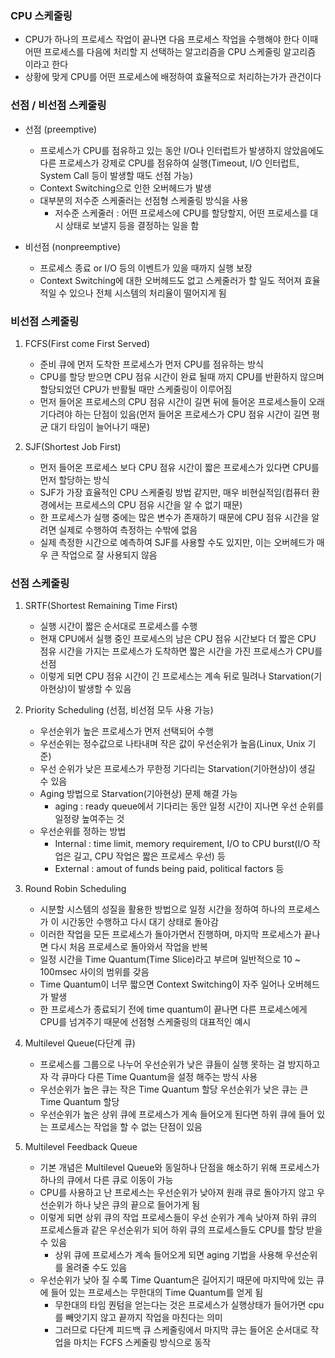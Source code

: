 ### CPU 스케줄링
- CPU가 하나의 프로세스 작업이 끝나면 다음 프로세스 작업을 수행해야 한다 이때 어떤 프로세스를 다음에 처리할 지 선택하는 알고리즘을 CPU 스케줄링 알고리즘 이라고 한다 
- 상황에 맞게 CPU를 어떤 프로세스에 배정하여 효율적으로 처리하는가가 관건이다

### 선점 / 비선점 스케줄링
- 선점 (preemptive)
    - 프로세스가 CPU를 점유하고 있는 동안 I/O나 인터럽트가 발생하지 않았음에도 다른 프로세스가 강제로 CPU를 점유하여 실행(Timeout, I/O 인터럽트, System Call 등이 발생할 때도 선점 가능)
    - Context Switching으로 인한 오버헤드가 발생
    - 대부분의 저수준 스케줄러는 선점형 스케줄링 방식을 사용
        - 저수준 스케줄러 : 어떤 프로세스에 CPU를 할당할지, 어떤 프로세스를 대시 상태로 보낼지 등을 결정하는 일을 함

- 비선점 (nonpreemptive) 
    - 프로세스 종료 or I/O 등의 이벤트가 있을 때까지 실행 보장
    - Context Switching에 대한 오버헤드도 없고 스케줄러가 할 일도 적어져 효율적일 수 있으나 전체 시스템의 처리율이 떨어지게 됨

### 비선점 스케줄링
1. FCFS(First come First Served)
    - 준비 큐에 먼저 도착한 프로세스가 먼저 CPU를 점유하는 방식
    - CPU를 할당 받으면 CPU 점유 시간이 완료 될때 까지 CPU를 반환하지 않으며 할당되었던 CPU가 반활될 때만 스케줄링이 이루어짐
    - 먼저 들어온 프로세스의 CPU 점유 시간이 길면 뒤에 들어온 프로세스들이 오래 기다려야 하는 단점이 있음(먼저 들어온 프로세스가 CPU 점유 시간이 길면 평균 대기 타임이 늘어나기 때문)

2. SJF(Shortest Job First)
    - 먼저 들어온 프로세스 보다 CPU 점유 시간이 짧은 프로세스가 있다면 CPU를 먼저 할당하는 방식
    - SJF가 가장 효율적인 CPU 스케줄링 방법 같지만, 매우 비현실적임(컴퓨터 환경에서는 프로세스의 CPU 점유 시간을 알 수 없기 때문) 
    - 한 프로세스가 실행 중에는 많은 변수가 존재하기 때문에 CPU 점유 시간을 알려면 실제로 수행하여 측정하는 수밖에 없음 
    - 실제 측정한 시간으로 예측하여 SJF를 사용할 수도 있지만, 이는 오버헤드가 매우 큰 작업으로 잘 사용되지 않음

### 선점 스케줄링
1. SRTF(Shortest Remaining Time First)
    - 실행 시간이 짧은 순서대로 프로세스를 수행
    - 현재 CPU에서 실행 중인 프로세스의 남은 CPU 점유 시간보다 더 짧은 CPU 점유 시간을 가지는 프로세스가 도착하면 짧은 시간을 가진 프로세스가 CPU를 선점
    - 이렇게 되면 CPU 점유 시간이 긴 프로세스는 계속 뒤로 밀려나 Starvation(기아현상)이 발생할 수 있음

2. Priority Scheduling (선점, 비선점 모두 사용 가능)
    - 우선순위가 높은 프로세스가 먼저 선택되어 수행
    - 우선순위는 정수값으로 나타내며 작은 값이 우선순위가 높음(Linux, Unix 기준)
    - 우선 순위가 낮은 프로세스가 무한정 기다리는 Starvation(기아현상)이 생길 수 있음
    - Aging 방법으로 Starvation(기아현상) 문제 해결 가능
        - aging : ready queue에서 기다리는 동안 일정 시간이 지나면 우선 순위를 일정량 높여주는 것
    - 우선순위를 정하는 방법
        - Internal : time limit, memory requirement, I/O to CPU burst(I/O 작업은 길고, CPU 작업은 짧은 프로세스 우선) 등
        - External : amout of funds being paid, political factors 등

3. Round Robin Scheduling
    - 시분할 시스템의 성질을 활용한 방법으로 일정 시간을 정하여 하나의 프로세스가 이 시간동안 수행하고 다시 대기 상태로 돌아감
    - 이러한 작업을 모든 프로세스가 돌아가면서 진행하며, 마지막 프로세스가 끝나면 다시 처음 프로세스로 돌아와서 작업을 반복
    - 일정 시간을 Time Quantum(Time Slice)라고 부르며 일반적으로 10 ~ 100msec 사이의 범위를 갖음
    - Time Quantum이 너무 짧으면 Context Switching이 자주 일어나 오버헤드가 발생
    - 한 프로세스가 종료되기 전에 time quantum이 끝나면 다른 프로세스에게 CPU를 넘겨주기 때문에 선점형 스케줄링의 대표적인 예시

4. Multilevel Queue(다단계 큐)
    - 프로세스를 그룹으로 나누어 우선순위가 낮은 큐들이 실행 못하는 걸 방지하고자 각 큐마다 다른 Time Quantum을 설정 해주는 방식 사용
    - 우선순위가 높은 큐는 작은 Time Quantum 할당 우선순위가 낮은 큐는 큰 Time Quantum 할당
    - 우선순위가 높은 상위 큐에 프로세스가 게속 들어오게 된다면 하위 큐에 들어 있는 프로세스는 작업을 할 수 없는 단점이 있음

5. Multilevel Feedback Queue
    - 기본 개념은 Multilevel Queue와 동일하나 단점을 해소하기 위해 프로세스가 하나의 큐에서 다른 큐로 이동이 가능
    - CPU를 사용하고 난 프로세스는 우선순위가 낮아져 원래 큐로 돌아가지 않고 우선순위가 하나 낮은 큐의 끝으로 들어가게 됨
    - 이렇게 되면 상위 큐의 작업 프로세스들이 우선 순위가 계속 낮아져 하위 큐의 프로세스들과 같은 우선순위가 되어 하위 큐의 프로세스들도 CPU를 할당 받을 수 있음
        - 상위 큐에 프로세스가 계속 들어오게 되면 aging 기법을 사용해 우선순위를 올려줄 수도 있음
    - 우선순위가 낮아 질 수록 Time Quantum은 길어지기 때문에 마지막에 있는 큐에 들어 있는 프로세스는 무한대의 Time Quantum를 얻게 됨
        - 무한대의 타임 퀀텀을 얻는다는 것은 프로세스가 실행상태가 들어가면 cpu 를 빼앗기지 않고 끝까지 작업을 마친다는 의미
        - 그러므로 다단계 피드백 큐 스케줄링에서 마지막 큐는 들어온 순서대로 작업을 마치는 FCFS 스케줄링 방식으로 동작
